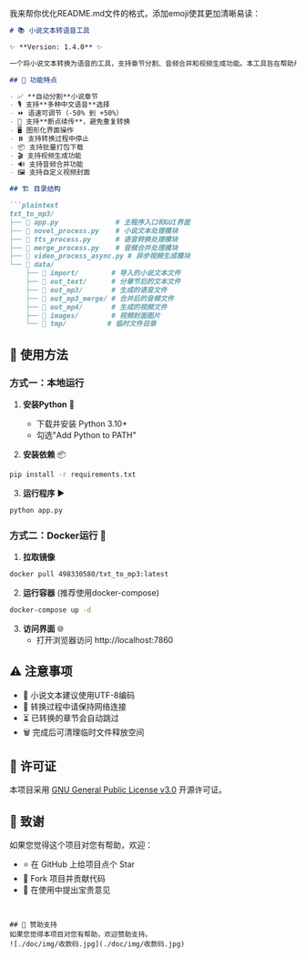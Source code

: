 我来帮你优化README.md文件的格式，添加emoji使其更加清晰易读：

```markdown:f:\github\txt_to_mp3\README.md
# 📚 小说文本转语音工具

✨ **Version: 1.4.0** ✨

一个将小说文本转换为语音的工具，支持章节分割、音频合并和视频生成功能。本工具旨在帮助用户将小说文本转换为语音，方便用户阅读和收听。

## 🎯 功能特点

- ✅ **自动分割**小说章节
- 🎙️ 支持**多种中文语音**选择
- ⏩ 语速可调节（-50% 到 +50%）
- 🔄 支持**断点续传**，避免重复转换
- 🖥️ 图形化界面操作
- ⏸️ 支持转换过程中停止
- 📦 支持批量打包下载
- 🎬 支持视频生成功能
- 🔊 支持音频合并功能
- 🖼️ 支持自定义视频封面

## 🏗️ 目录结构

```plaintext
txt_to_mp3/
├── 📄 app.py              # 主程序入口和GUI界面
├── 📄 novel_process.py    # 小说文本处理模块
├── 📄 tts_process.py      # 语音转换处理模块
├── 📄 merge_process.py    # 音频合并处理模块
├── 📄 video_process_async.py # 异步视频生成模块
└── 📂 data/
    ├── 📂 import/        # 导入的小说文本文件
    ├── 📂 out_text/      # 分章节后的文本文件
    ├── 📂 out_mp3/       # 生成的语音文件
    ├── 📂 out_mp3_merge/ # 合并后的音频文件
    ├── 📂 out_mp4/       # 生成的视频文件
    ├── 📂 images/        # 视频封面图片
    └── 📂 tmp/          # 临时文件目录
```

## 🚀 使用方法

### 方式一：本地运行

1. **安装Python** 🐍
   - 下载并安装 Python 3.10+
   - 勾选"Add Python to PATH"

2. **安装依赖** 📦
```bash
pip install -r requirements.txt
```

3. **运行程序** ▶️
```bash
python app.py
```

### 方式二：Docker运行 🐳

1. **拉取镜像**
```bash
docker pull 498330580/txt_to_mp3:latest
```

2. **运行容器** (推荐使用docker-compose)
```bash
docker-compose up -d
```

3. **访问界面** 🌐
   - 打开浏览器访问 http://localhost:7860

## ⚠️ 注意事项

- 📝 小说文本建议使用UTF-8编码
- 🔌 转换过程中请保持网络连接
- ⏳ 已转换的章节会自动跳过
- 🗑️ 完成后可清理临时文件释放空间

## 📜 许可证

本项目采用 [GNU General Public License v3.0](LICENSE) 开源许可证。

## 🙏 致谢

如果您觉得这个项目对您有帮助，欢迎：
- ⭐ 在 GitHub 上给项目点个 Star
- 🍴 Fork 项目并贡献代码
- 💬 在使用中提出宝贵意见
```


## 🙏 赞助支持
如果您觉得本项目对您有帮助，欢迎赞助支持。
![./doc/img/收款码.jpg](./doc/img/收款码.jpg)
